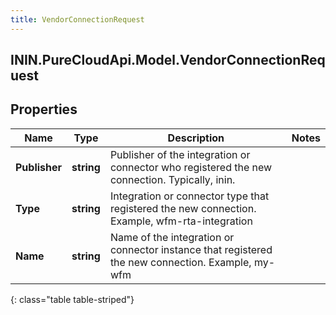 ```yaml
---
title: VendorConnectionRequest
---
```

## ININ.PureCloudApi.Model.VendorConnectionRequest

## Properties

|Name | Type | Description | Notes|
|------------ | ------------- | ------------- | -------------|
| **Publisher** | **string** | Publisher of the integration or connector who registered the new connection. Typically, inin. | |
| **Type** | **string** | Integration or connector type that registered the new connection. Example, wfm-rta-integration | |
| **Name** | **string** | Name of the integration or connector instance that registered the new connection. Example, my-wfm | |
{: class="table table-striped"}


